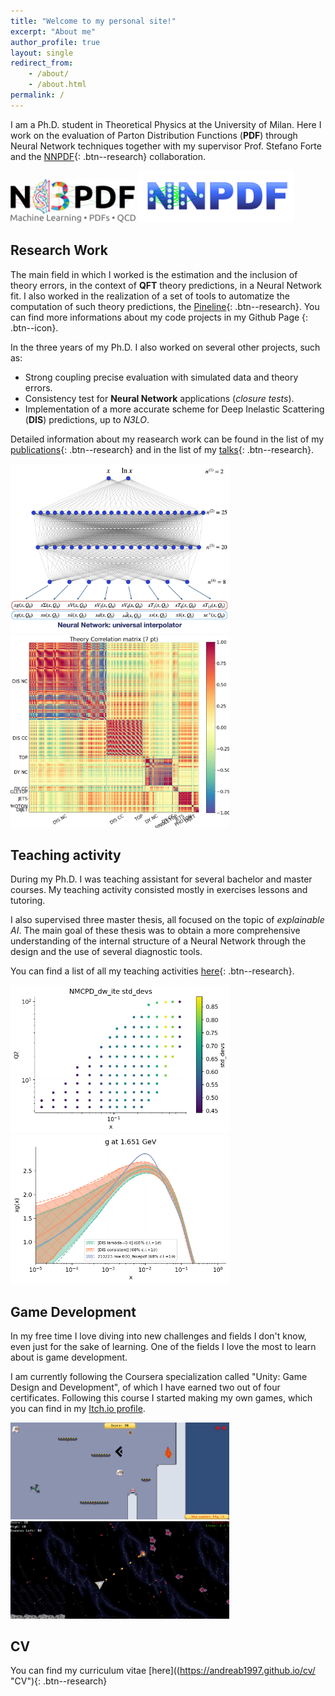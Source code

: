 ```yaml
---
title: "Welcome to my personal site!"
excerpt: "About me"
author_profile: true
layout: single
redirect_from: 
    - /about/
    - /about.html
permalink: /
---
```

<style>
  div {
    text-align: justify;
    text-justify: inter-word;
  }
</style>

I am a Ph.D. student in Theoretical Physics at the University of Milan. Here I work on the evaluation of Parton Distribution Functions (**PDF**) through
Neural Network techniques together with my supervisor Prof. Stefano Forte and the [NNPDF](https://nnpdf.mi.infn.it/){: .btn--research} collaboration. 


<img src="/files/cropped-n3pdflogo_noback.png" alt="drawing" width="200"/>
<img src="/files/LogoNNPDF.png" alt="drawing" width="250"/>


Research Work
-------------
 
The main field in which I worked is the estimation and the inclusion of theory errors, in the context of **QFT** theory predictions, in a Neural Network fit. I also worked in the realization of a set of tools to automatize the computation of such theory predictions, the [Pineline](https://nnpdf.github.io/pineline){: .btn--research}. You can find more informations about my code projects in my Github Page [<i class="fab fa-fw fa-github" width="40" height="40"></i>](https://github.com/andreab1997 "Github page"){: .btn--icon}.

In the three years of my Ph.D. I also worked on several other projects, such as:
* Strong coupling precise evaluation with simulated data and theory errors.
* Consistency test for **Neural Network** applications (*closure tests*).
* Implementation of a more accurate scheme for Deep Inelastic Scattering (**DIS**) predictions, up to *N3LO*.


Detailed information about my reasearch work can be found in the list of my [publications](https://andreab1997.github.io/publications/ "publications"){: .btn--research} and in the list of my [talks](https://andreab1997.github.io/talks/ "talks"){: .btn--research}.

<img src="/files/NN_struct.png" alt="drawing" width="350"/>
<img src="/files/Covmat.png" alt="drawing" width="350"/>

Teaching activity
-----------------

During my Ph.D. I was teaching assistant for several bachelor and master courses. My teaching activity consisted mostly in exercises lessons and tutoring.

I also supervised three master thesis, all focused on the topic of
*explainable AI*. The main goal of these thesis was to obtain a more 
comprehensive understanding of the internal structure of a Neural Network through the design and the use of several diagnostic tools.  

You can find a list of all my teaching activities [here](https://andreab1997.github.io/teaching/ "teaching activity"){: .btn--research}.  

<img src="/files/single_data_point.png" alt="drawing" width="350"/>
<img src="/files/gluon_inc.png" alt="drawing" width="350"/>

Game Development
----------------

In my free time I love diving into new challenges and fields I don't know, even just for the sake of learning. One of the fields I love the most to learn about is game development. 

I am currently following the Coursera specialization called "Unity: Game Design and Development", of which I have earned two out of four certificates. Following this course I started making my own games, which you can find in my [Itch.io profile](https://andreab1997.itch.io/).

<img src="/files/poor_astro.png" alt="drawing" width="350"/>
<img src="/files/space_shuttle.png" alt="drawing" width="350"/>

CV
---

You can find my curriculum vitae [here]((https://andreab1997.github.io/cv/ "CV"){: .btn--research}

